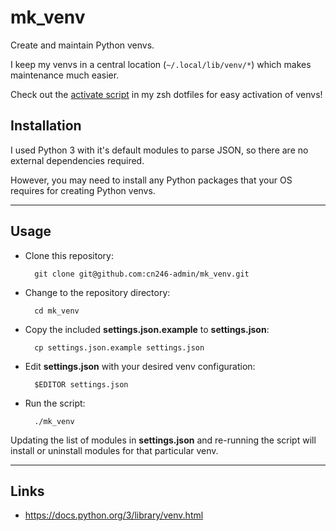 # mk_venv

Create and maintain Python venvs.

I keep my venvs in a central location (`~/.local/lib/venv/*`) which makes maintenance much easier.

Check out the [activate script](https://github.com/cn246-dotfiles/zsh/blob/main/.config/zsh/functions/activate) in my zsh dotfiles for easy activation of venvs!


## Installation
I used Python 3 with it's default modules to parse JSON, so there are no external dependencies required.

However, you may need to install any Python packages that your OS requires for creating Python venvs.

----

## Usage
- Clone this repository:

        git clone git@github.com:cn246-admin/mk_venv.git

- Change to the repository directory:

        cd mk_venv

- Copy the included **settings.json.example** to **settings.json**:

        cp settings.json.example settings.json


- Edit **settings.json** with your desired venv configuration:

        $EDITOR settings.json

- Run the script:

        ./mk_venv

Updating the list of modules in **settings.json** and re-running the script will install or uninstall modules for that particular venv.

----

## Links
- https://docs.python.org/3/library/venv.html
